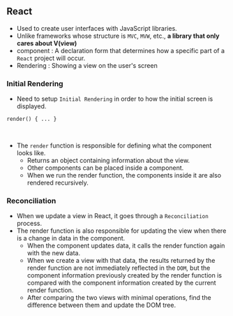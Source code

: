 ## React
- Used to create user interfaces with JavaScript libraries.
- Unlike frameworks whose structure is ```MVC```, ```MVW```, etc., **a library that only cares about V(view)**
- component : A declaration form that determines how a specific part of a ```React``` project will occur.
- Rendering : Showing a view on the user's screen

### Initial Rendering
- Need to setup ```Initial Rendering``` in order to how the initial screen is displayed.
```
render() { ... }
```
<br>

- The ```render``` function is responsible for defining what the component looks like.
   + Returns an object containing information about the view.
   + Other components can be placed inside a component.
   + When we run the render function, the components inside it are also rendered recursively.

### Reconciliation
- When we update a view in React, it goes through a ```Reconciliation``` process.
- The render function is also responsible for updating the view when there is a change in data in the component.
  + When the component updates data, it calls the render function again with the new data.
  + When we create a view with that data, the results returned by the render function are not immediately reflected in the ```DOM```, but the component information previously created by the render function is compared with the component information created by the current render function.
  + After comparing the two views with minimal operations, find the difference between them and update the DOM tree.
